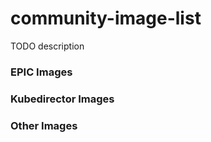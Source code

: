 # community-image-list

TODO description

### EPIC Images


### Kubedirector Images


### Other Images
